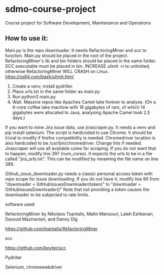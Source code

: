 # sdmo-course-project
Course project for Software Development, Maintenance and Operations

## How to use it:
Main.py is the repo downloader. It needs RefactoringMiner and scc to function. Main.py should be placed in the root of the project. RefactoringMiner's lib and bin folders should be placed in the same folder. SCC executable must be placed in bin. 
INCREASE ulimit -n to unlimited, otherwise RefactoringMiner WILL CRASH on Linux. https://ss64.com/bash/ulimit.html
1. Create a venv, install pydriller.
2. Place urls.txt in the same folder as main.py
3. Run python3 main.py
4. Wait. Massive repos like Apaches Camel take forever to analyse. (On a 6-core coffee lake machine with 16 gigabytes of ram, of which 14 gigabytes were allocated to Java, analysing Apache Camel took 2.5 days.)

If you want to mine Jira issue data, use jirascraper.py. It needs a venv and pip install selenium. The script is hardcoded to use Chrome. It should be trivial to modify if firefox compatibility is needed. Chromedriver location is also hardcoded to be /usr/bin/chromedriver. Change this if needed.
Jirascraper will use all available cores for scraping. If you do not want that to happen, modify line 397 (num_cores). It expects the urls to be in a file called "jira_urls.txt". This can be modified by renaming the file name on line 389.

Github_issue_downloader.py needs a classic personal access token with repo scope for issue downloading. If you do not have it, modify line 90 from "downloader = GitHubIssuesDownloader(token)" to "downloader = GitHubIssuesDownloader()" Note that not providing a token causes the downloader to be subjected to rate limits.

software used:

RefactoringMiner by Nikolaos Tsantalis, Matin Mansouri, Laleh Eshkevari, Davood Mazinanian, and Danny Dig

https://github.com/tsantalis/RefactoringMiner

scc

https://github.com/boyter/scc

Pydriller

Selenium, chromewebdriver
